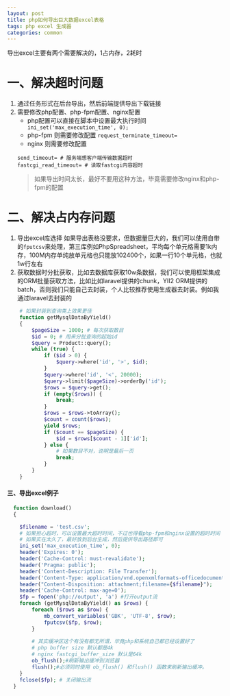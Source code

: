 ```yaml
---
layout: post
title: php如何导出巨大数据excel表格
tags: php excel 生成器
categories: common
---
```


导出excel主要有两个需要解决的，1占内存，2耗时
# 一、解决超时问题
1. 通过任务形式在后台导出，然后前端提供导出下载链接
2. 需要修改php配置、php-fpm配置、nginx配置
    - php配置可以直接在脚本中设置最大执行时间``` ini_set('max_execution_time', 0);```
    - php-fpm 则需要修改配置 ```request_terminate_timeout=```
    - nginx 则需要修改配置 
    ```
    send_timeout= # 服务端想客户端传输数据超时
    fastcgi_read_timeout= # 读取fastcgi内容超时
    ```
    > 如果导出时间太长，最好不要用这种方法，毕竟需要修改nginx和php-fpm的配置

# 二、解决占内存问题
1. 导出excel库选择
  如果导出表格没要求，但数据量巨大的，我们可以使用自带的```fputcsv```来处理，第三库例如PhpSpreadsheet，平均每个单元格需要1k内存，100M内存单纯放单元格也只能放102400个，如果一行10个单元格，也就1w行左右
2. 获取数据时分批获取，比如去数据库获取10w条数据，我们可以使用框架集成的ORM批量获取方法，比如比如laravel提供的chunk，YII2 ORM提供的batch，否则我们只能自己去封装，个人比较推荐使用生成器去封装。例如我通过laravel去封装的

```php
    # 如果封装到查询类上效果更佳
    function getMysqlDataByYield()
    {
        $pageSize = 1000; # 每次获取数目
        $id = 0; # 用来分批查询的起始id
        $query = Product::query();
        while (true) {
            if ($id > 0) {
                $query->where('id', '>', $id);
            }
            $query->where('id', '<', 20000);
            $query->limit($pageSize)->orderBy('id');
            $rows = $query->get();
            if (empty($rows)) {
                break;
            }
            $rows = $rows->toArray();
            $count = count($rows);
            yield $rows;
            if ($count == $pageSize) {
                $id = $rows[$count - 1]['id'];
            } else {
                # 如果数目不对，说明是最后一页
                break;
            }
        }
    }
```

#### 三、导出excel例子

```php
  function download()
  {

    $filename = 'test.csv';
    # 如果担心超时，可以设置最大超时时间，不过也得看php-fpm和nginx设置的超时时间
    # 如果实在太久了，最好放到后台生成，然后提供导出路径即可
    ini_set('max_execution_time', 0);
    header('Expires: 0');
    header('Cache-Control: must-revalidate');
    header('Pragma: public');
    header('Content-Description: File Transfer');
    header('Content-Type: application/vnd.openxmlformats-officedocument.spreadsheetml.sheet; charset=utf-8');
    header("Content-Disposition: attachment;filename={$filename}");
    header('Cache-Control: max-age=0');
    $fp = fopen('php://output', 'a') #打开output流
    foreach (getMysqlDataByYield() as $rows) {
        foreach ($rows as $row) {
            mb_convert_variables('GBK', 'UTF-8', $row);
            fputcsv($fp, $row);
        }
        
        # 其实缓冲区这个有没有都无所谓，毕竟php和系统自己都已经设置好了
        # php buffer size 默认都是4k
        # nginx fastcgi_buffer_size 默认是64k
        ob_flush();#刷新输出缓冲到浏览器
        flush();#必须同时使用 ob_flush() 和flush() 函数来刷新输出缓冲。
    }
    fclose($fp); # 关闭输出流
  }
```

